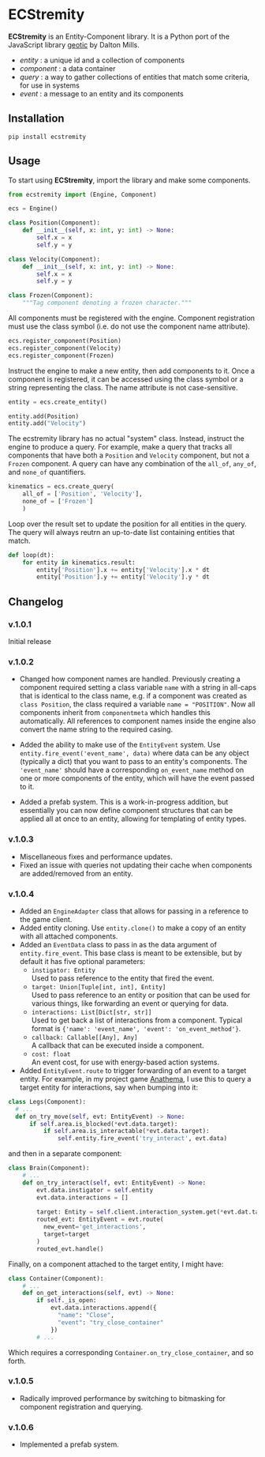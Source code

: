 # ECStremity

**ECStremity** is an Entity-Component library. It is a Python port of the JavaScript library [geotic](https://github.com/ddmills/geotic) by Dalton Mills.

- *entity* : a unique id and a collection of components
- *component* : a data container
- *query* : a way to gather collections of entities that match some criteria, for use in systems
- *event* : a message to an entity and its components

## Installation

```
pip install ecstremity
```

## Usage

To start using **ECStremity**, import the library and make some components.

```python
from ecstremity import (Engine, Component)

ecs = Engine()

class Position(Component):
    def __init__(self, x: int, y: int) -> None:
        self.x = x
        self.y = y

class Velocity(Component):
    def __init__(self, x: int, y: int) -> None:
        self.x = x
        self.y = y

class Frozen(Component):
    """Tag component denoting a frozen character."""
```

 All components must be registered with the engine. Component registration must use the class symbol (i.e. do not use the component name attribute).

```python
ecs.register_component(Position)
ecs.register_component(Velocity)
ecs.register_component(Frozen)
```

Instruct the engine to make a new entity, then add components to it.
Once a component is registered, it can be accessed using the class symbol or a string representing the class. The name attribute is not case-sensitive.

```python
entity = ecs.create_entity()

entity.add(Position)
entity.add("Velocity")
```

The ecstremity library has no actual "system" class. Instead, instruct the engine to produce a query. For example, make a query that tracks all components that have both a `Position` and `Velocity` component, but not a `Frozen` component. A query can have any combination of the `all_of`, `any_of`, and `none_of` quantifiers.

```python
kinematics = ecs.create_query(
    all_of = ['Position', 'Velocity'],
    none_of = ['Frozen']
    )
```

Loop over the result set to update the position for all entities in the query. The query will always reutrn an up-to-date list containing entities that match.

```python
def loop(dt):
    for entity in kinematics.result:
        entity['Position'].x += entity['Velocity'].x * dt
        entity['Position'].y += entity['Velocity'].y * dt
```


## Changelog

### v.1.0.1
Initial release

### v.1.0.2
- Changed how component names are handled. Previously creating a component required setting a class variable `name` 
  with a string in all-caps that is identical to the class name, e.g. if a component was created as `class Position`,
  the class required a variable `name = "POSITION"`. Now all components inherit from `componentmeta` which handles
  this automatically. All references to component names inside the engine also convert the name string to the required
  casing.

- Added the ability to make use of the `EntityEvent` system. Use `entity.fire_event('event_name', data)` where data can
  be any object (typically a dict) that you want to pass to an entity's components. The `'event_name'` should have a
  corresponding `on_event_name` method on one or more components of the entity, which will have the event passed to it.
  
- Added a prefab system. This is a work-in-progress addition, but essentially you can now define component structures
  that can be applied all at once to an entity, allowing for templating of entity types.
  
### v.1.0.3
- Miscellaneous fixes and performance updates.
- Fixed an issue with queries not updating their cache when components are added/removed from an entity.

### v.1.0.4
- Added an `EngineAdapter` class that allows for passing in a reference to the game client.
- Added entity cloning. Use `entity.clone()` to make a copy of an entity with all attached components.
- Added an `EventData` class to pass in as the data argument of `entity.fire_event`. This base class is meant to be
  extensible, but by default it has five optional parameters:
  - `instigator: Entity`   
    Used to pass reference to the entity that fired the event.
  - `target: Union[Tuple[int, int], Entity]`  
    Used to pass reference to an entity or position that can be used for various things, like forwarding an event or querying for data. 
  - `interactions: List[Dict[str, str]]`  
    Used to get back a list of interactions from a component. Typical format is `{'name': 'event_name', 'event': 'on_event_method'}`.
  - `callback: Callable[[Any], Any]`  
    A callback that can be executed inside a component.
  - `cost: float`  
    An event cost, for use with energy-based action systems.
- Added `EntityEvent.route` to trigger forwarding of an event to a target entity. For example, in my project game [Anathema](https://github.com/krummja/Anathema),
I use this to query a target entity for interactions, say when bumping into it:

```python
class Legs(Component):
  # ...
  def on_try_move(self, evt: EntityEvent) -> None:
      if self.area.is_blocked(*evt.data.target):
          if self.area.is_interactable(*evt.data.target):
              self.entity.fire_event('try_interact', evt.data)  
```

and then in a separate component:

```python
class Brain(Component):
    # ...
    def on_try_interact(self, evt: EntityEvent) -> None:
        evt.data.instigator = self.entity
        evt.data.interactions = []
        
        target: Entity = self.client.interaction_system.get(*evt.dat.target)
        routed_evt: EntityEvent = evt.route(
          new_event='get_interactions', 
          target=target
        )
        routed_evt.handle()
```

Finally, on a component attached to the target entity, I might have:

```python
class Container(Component):
    # ...
    def on_get_interactions(self, evt) -> None:
        if self._is_open:
            evt.data.interactions.append({
              "name": "Close",
              "event": "try_close_container"
            })
        # ...
```

Which requires a corresponding `Container.on_try_close_container`, and so forth.

### v.1.0.5
- Radically improved performance by switching to bitmasking for component registration and querying.

### v.1.0.6
- Implemented a prefab system.
